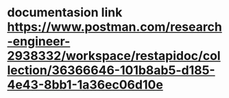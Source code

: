 # documentasion link https://www.postman.com/research-engineer-2938332/workspace/restapidoc/collection/36366646-101b8ab5-d185-4e43-8bb1-1a36ec06d10e
